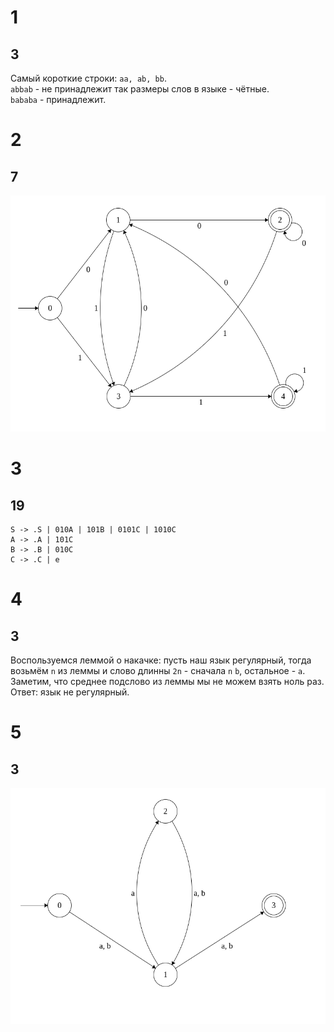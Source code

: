 # 1

## 3

Самый короткие строки: `aa, ab, bb`.  
`abbab` - не принадлежит так размеры слов в языке - чётные.  
`bababa` - принадлежит.

# 2

## 7

![Alt text](images/2.png)

# 3

## 19

```
S -> .S | 010A | 101B | 0101C | 1010C
A -> .A | 101C
B -> .B | 010C
C -> .C | e
```

# 4

## 3

Воспользуемся леммой о накачке: пусть наш язык регулярный, тогда возьмём `n` из леммы и слово длинны `2n` - сначала `n` `b`, остальное - `a`. Заметим, что среднее подслово из леммы мы не можем взять ноль раз.  
Ответ: язык не регулярный.

# 5

## 3

![Alt text](images/5.png)
